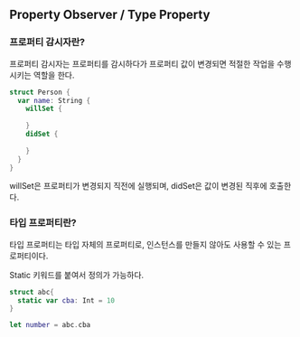 

## Property Observer / Type Property





### 프로퍼티 감시자란?

프로퍼티 감시자는 프로퍼티를 감시하다가 프로퍼티 값이 변경되면 적절한 작업을 수행시키는 역할을 한다.

```swift
struct Person {
  var name: String {
    willSet {
      
    }
    didSet {
      
    }
  }
}
```

willSet은 프로퍼티가 변경되지 직전에 실행되며, didSet은 값이 변경된 직후에 호출한다.



### 타입 프로퍼티란?

타입 프로퍼티는 타입 자체의 프로퍼티로, 인스턴스를 만들지 않아도 사용할 수 있는 프로퍼티이다.

Static 키워드를 붙여서 정의가 가능하다.

```swift 
struct abc{
  static var cba: Int = 10
}

let number = abc.cba
```

